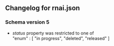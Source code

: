 ## Changelog for rnai.json

### Schema version 5

* *status* property was restricted to one of  
    "enum" : [
        "in progress",
        "deleted",
        "released"
    ]
